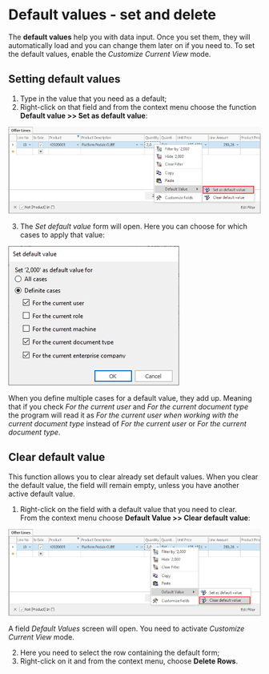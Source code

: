 # Default values - set and delete

The **default values** help you with data input. Once you set them, they will automatically load and you can change them later on if you need to. To set the default values, enable the *Customize Current View* mode.

## Setting default values

1. Type in the value that you need as a default; <br>
2. Right-click on that field and from the context menu choose the function <b>Default value >> Set as default value</b>:

![Set default value](pictures/set-default-value.png) 

3. The *Set default value* form will open. Here you can choose for which cases to apply that value:

![Default value cases](pictures/default-value-cases.png) 

When you define multiple cases for a default value, they add up. Meaning that if you check *For the current user* and *For the current document type* the program will read it as *For the current user when working with the current document type* instead of *For the current user* or *For the current document type*.

## Clear default value 

This function allows you to clear already set default values. When you clear the default value, the field will remain empty, unless you have another active default value.

1. Right-click on the field with a default value that you need to clear. <br>
From the context menu choose <b>Default Value >> Clear default value</b>:

![Clear default value](pictures/clear-default-value.png) 

A field *Default Values* screen will open. You need to activate *Customize Current View* mode. 

2. Here you need to select the row containing the default form;
3. Right-click on it and from the context menu, choose **Delete Rows**.
